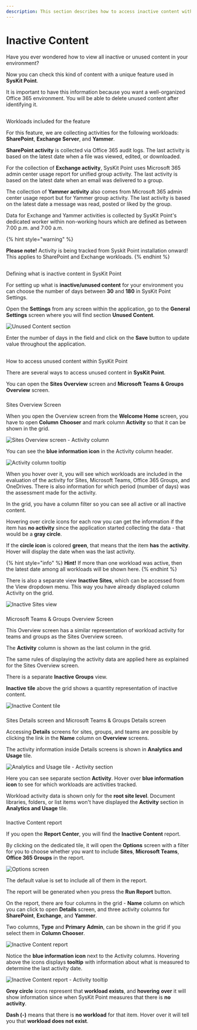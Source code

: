 ```yaml
---
description: This section describes how to access inactive content within SysKit Point.
---
```


# Inactive Content

Have you ever wondered how to view all inactive or unused content in your environment?

Now you can check this kind of content with a unique feature used in **SysKit Point**.

It is important to have this information because you want a well-organized Office 365 environment. You will be able to delete unused content after identifying it.

## Workloads included for the feature

For this feature, we are collecting activities for the following workloads: **SharePoint**, **Exchange Server**, and **Yammer**.

**SharePoint activity** is collected via Office 365 audit logs. The last activity is based on the latest date when a file was viewed, edited, or downloaded.

For the collection of **Exchange activity**, SysKit Point uses Microsoft 365 admin center usage report for unified group activity. The last activity is based on the latest date when an email was delivered to a group.

The collection of **Yammer activity** also comes from Microsoft 365 admin center usage report but for Yammer group activity. The last activity is based on the latest date a message was read, posted or liked by the group.

Data for Exchange and Yammer activities is collected by SysKit Point's dedicated worker within non-working hours which are defined as between 7:00 p.m. and 7:00 a.m.

{% hint style="warning" %}
**Please note!**                                                                                                                                       Activity is being tracked from Syskit Point installation onward! This applies to SharePoint and Exchange workloads.
{% endhint %}

## Defining what is inactive content in SysKit Point

For setting up what is **inactive/unused content** for your environment you can choose the number of days between **30** and **180** in SysKit Point Settings.

Open the **Settings** from any screen within the application, go to the **General Settings** screen where you will find section **Unused Content**.

![Unused Content section](../.gitbook/assets/inactive-content_unused-content-section.png)

Enter the number of days in the field and click on the **Save** button to update value throughout the application.

## How to access unused content within SysKit Point

There are several ways to access unused content in **SysKit Point**.

You can open the **Sites Overview** screen and **Microsoft Teams & Groups Overview** screen.

### Sites Overview Screen

When you open the Overview screen from the **Welcome Home** screen, you have to open **Column** **Chooser** and mark column **Activity** so that it can be shown in the grid.

![Sites Overview screen - Activity column](../.gitbook/assets/inactive-content_sites-overview-screen-activity-column.png)

You can see the **blue information icon** in the Activity column header.

![Activity column tooltip](../.gitbook/assets/inactive-content_activity-column-tooltip.png)

When you hover over it, you will see which workloads are included in the evaluation of the activity for Sites, Microsoft Teams, Office 365 Groups, and OneDrives. There is also information for which period \(number of days\) was the assessment made for the activity.

In the grid, you have a column filter so you can see all active or all inactive content.

Hovering over circle icons for each row you can get the information if the item has **no activity** since the application started collecting the data - that would be a **gray circle**.

If the **circle icon** is colored **green**, that means that the item **has** the **activity**. Hover will display the date when was the last activity.

{% hint style="info" %}
**Hint!**                                                                                                                                                              If more than one workload was active, then the latest date among all workloads will be shown here.
{% endhint %}

There is also a separate view **Inactive Sites**, which can be accessed from the View dropdown menu. This way you have already displayed column Activity on the grid.

![Inactive Sites view](../.gitbook/assets/inactive-content_inactive-sites-view.png)

### Microsoft Teams & Groups Overview Screen

This Overview screen has a similar representation of workload activity for teams and groups as the Sites Overview screen.

The **Activity** column is shown as the last column in the grid.

The same rules of displaying the activity data are applied here as explained for the Sites Overview screen.

There is a separate **Inactive Groups** view.

**Inactive** **tile** above the grid shows a quantity representation of inactive content.

![Inactive Content tile](../.gitbook/assets/inactive-content_inactive-content-tile.png)

### Sites Details screen and Microsoft Teams & Groups Details screen

Accessing **Details** screens for sites, groups, and teams are possible by clicking the link in the **Name** column on **Overview** screens.

The activity information inside Details screens is shown in **Analytics and Usage** tile.

![Analytics and Usage tile - Activity section](../.gitbook/assets/inactive-content_analytics-and-usage-tile-activity-section.png)

Here you can see separate section **Activity**. Hover over **blue information icon** to see for which workloads are activities tracked.

Workload activity data is shown only for the **root site level**. Document libraries, folders, or list items won't have displayed the **Activity** section in **Analytics and Usage** tile.

### Inactive Content report

If you open the **Report Center**, you will find the **Inactive Content** report.

By clicking on the dedicated tile, it will open the **Options** screen with a filter for you to choose whether you want to include **Sites**, **Microsoft Teams**, **Office 365 Groups** in the report.

![Options screen](../.gitbook/assets/inactive-content_options-screen.png)

The default value is set to include all of them in the report.

The report will be generated when you press the **Run Report** button.

On the report, there are four columns in the grid - **Name** column on which you can click to open **Details** screen, and three activity columns for **SharePoint**, **Exchange**, and **Yammer**.

Two columns, **Type** and **Primary** **Admin**, can be shown in the grid if you select them in **Column Chooser**.

![Inactive Content report](../.gitbook/assets/inactive-content_inactive-content-report.png)

Notice the **blue information icon** next to the Activity columns. Hovering above the icons displays **tooltip** with information about what is measured to determine the last activity date.

![Inactive Content report - Activity tooltip](../.gitbook/assets/inactive-content_inactive-content-report-activity-tooltip.png)

**Grey circle** icons represent that **workload exists**, and **hovering** **over** it will show information since when SysKit Point measures that there is **no activity**.

**Dash \(-\)** means that there is **no workload** for that item. Hover over it will tell you that **workload does not exist**.

